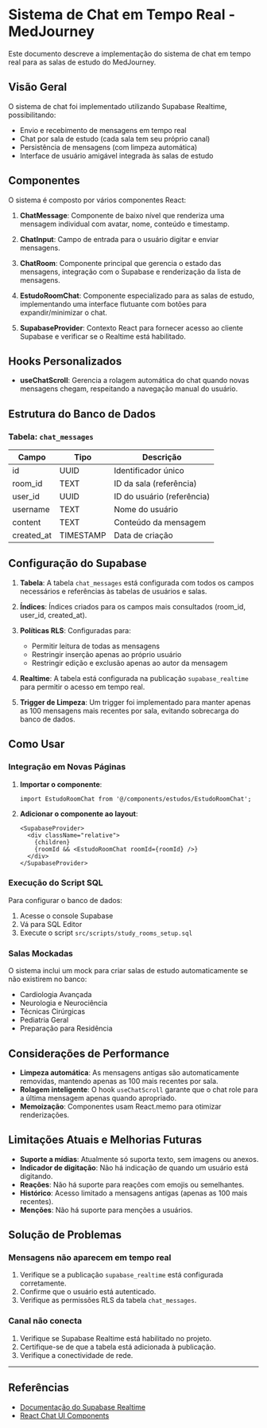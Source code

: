 # Sistema de Chat em Tempo Real - MedJourney

Este documento descreve a implementação do sistema de chat em tempo real para as salas de estudo do MedJourney.

## Visão Geral

O sistema de chat foi implementado utilizando Supabase Realtime, possibilitando:
- Envio e recebimento de mensagens em tempo real
- Chat por sala de estudo (cada sala tem seu próprio canal)
- Persistência de mensagens (com limpeza automática)
- Interface de usuário amigável integrada às salas de estudo

## Componentes

O sistema é composto por vários componentes React:

1. **ChatMessage**: Componente de baixo nível que renderiza uma mensagem individual com avatar, nome, conteúdo e timestamp.

2. **ChatInput**: Campo de entrada para o usuário digitar e enviar mensagens.

3. **ChatRoom**: Componente principal que gerencia o estado das mensagens, integração com o Supabase e renderização da lista de mensagens.

4. **EstudoRoomChat**: Componente especializado para as salas de estudo, implementando uma interface flutuante com botões para expandir/minimizar o chat.

5. **SupabaseProvider**: Contexto React para fornecer acesso ao cliente Supabase e verificar se o Realtime está habilitado.

## Hooks Personalizados

- **useChatScroll**: Gerencia a rolagem automática do chat quando novas mensagens chegam, respeitando a navegação manual do usuário.

## Estrutura do Banco de Dados

### Tabela: `chat_messages`

| Campo     | Tipo      | Descrição                     |
|-----------|-----------|-------------------------------|
| id        | UUID      | Identificador único           |
| room_id   | TEXT      | ID da sala (referência)       |
| user_id   | UUID      | ID do usuário (referência)    |
| username  | TEXT      | Nome do usuário               |
| content   | TEXT      | Conteúdo da mensagem          |
| created_at| TIMESTAMP | Data de criação               |

## Configuração do Supabase

1. **Tabela**: A tabela `chat_messages` está configurada com todos os campos necessários e referências às tabelas de usuários e salas.

2. **Índices**: Índices criados para os campos mais consultados (room_id, user_id, created_at).

3. **Políticas RLS**: Configuradas para:
   - Permitir leitura de todas as mensagens
   - Restringir inserção apenas ao próprio usuário
   - Restringir edição e exclusão apenas ao autor da mensagem

4. **Realtime**: A tabela está configurada na publicação `supabase_realtime` para permitir o acesso em tempo real.

5. **Trigger de Limpeza**: Um trigger foi implementado para manter apenas as 100 mensagens mais recentes por sala, evitando sobrecarga do banco de dados.

## Como Usar

### Integração em Novas Páginas

1. **Importar o componente**:
   ```tsx
   import EstudoRoomChat from '@/components/estudos/EstudoRoomChat';
   ```

2. **Adicionar o componente ao layout**:
   ```tsx
   <SupabaseProvider>
     <div className="relative">
       {children}
       {roomId && <EstudoRoomChat roomId={roomId} />}
     </div>
   </SupabaseProvider>
   ```

### Execução do Script SQL

Para configurar o banco de dados:
1. Acesse o console Supabase
2. Vá para SQL Editor
3. Execute o script `src/scripts/study_rooms_setup.sql`

### Salas Mockadas

O sistema inclui um mock para criar salas de estudo automaticamente se não existirem no banco:
- Cardiologia Avançada
- Neurologia e Neurociência
- Técnicas Cirúrgicas
- Pediatria Geral
- Preparação para Residência

## Considerações de Performance

- **Limpeza automática**: As mensagens antigas são automaticamente removidas, mantendo apenas as 100 mais recentes por sala.
- **Rolagem inteligente**: O hook `useChatScroll` garante que o chat role para a última mensagem apenas quando apropriado.
- **Memoização**: Componentes usam React.memo para otimizar renderizações.

## Limitações Atuais e Melhorias Futuras

- **Suporte a mídias**: Atualmente só suporta texto, sem imagens ou anexos.
- **Indicador de digitação**: Não há indicação de quando um usuário está digitando.
- **Reações**: Não há suporte para reações com emojis ou semelhantes.
- **Histórico**: Acesso limitado a mensagens antigas (apenas as 100 mais recentes).
- **Menções**: Não há suporte para menções a usuários.

## Solução de Problemas

### Mensagens não aparecem em tempo real

1. Verifique se a publicação `supabase_realtime` está configurada corretamente.
2. Confirme que o usuário está autenticado.
3. Verifique as permissões RLS da tabela `chat_messages`.

### Canal não conecta

1. Verifique se Supabase Realtime está habilitado no projeto.
2. Certifique-se de que a tabela está adicionada à publicação.
3. Verifique a conectividade de rede.

---

## Referências 

- [Documentação do Supabase Realtime](https://supabase.com/docs/guides/realtime)
- [React Chat UI Components](https://supabase.com/ui/docs/nextjs/realtime-chat) 